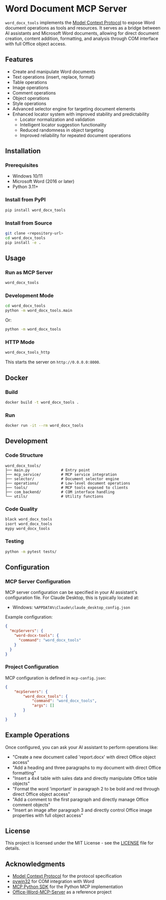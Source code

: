 # Word Document MCP Server

`word_docx_tools` implements the [Model Context Protocol](https://modelcontextprotocol.io/) to expose Word document operations as tools and resources. It serves as a bridge between AI assistants and Microsoft Word documents, allowing for direct document creation, content addition, formatting, and analysis through COM interface with full Office object access.

## Features

- Create and manipulate Word documents
- Text operations (insert, replace, format)
- Table operations
- Image operations
- Comment operations
- Object operations
- Style operations
- Advanced selector engine for targeting document elements
- Enhanced locator system with improved stability and predictability
  - Locator normalization and validation
  - Intelligent locator suggestion functionality
  - Reduced randomness in object targeting
  - Improved reliability for repeated document operations

## Installation

### Prerequisites

- Windows 10/11
- Microsoft Word (2016 or later)
- Python 3.11+

### Install from PyPI

```bash
pip install word_docx_tools
```

### Install from Source

```bash
git clone <repository-url>
cd word_docx_tools
pip install -e .
```

## Usage

### Run as MCP Server

```bash
word_docx_tools
```

### Development Mode

```bash
cd word_docx_tools
python -m word_docx_tools.main
```

Or:

```bash
python -m word_docx_tools
```

### HTTP Mode

```bash
word_docx_tools_http
```

This starts the server on `http://0.0.0.0:8000`.

## Docker

### Build

```bash
docker build -t word_docx_tools .
```

### Run

```bash
docker run -it --rm word_docx_tools
```

## Development

### Code Structure

```
word_docx_tools/
├── main.py              # Entry point
├── mcp_service/         # MCP service integration
├── selector/            # Document selector engine
├── operations/          # Low-level document operations
├── tools/               # MCP tools exposed to clients
├── com_backend/         # COM interface handling
└── utils/               # Utility functions
```

### Code Quality

```bash
black word_docx_tools
isort word_docx_tools
mypy word_docx_tools
```

### Testing

```bash
python -m pytest tests/
```

## Configuration

### MCP Server Configuration

MCP server configuration can be specified in your AI assistant's configuration file. For Claude Desktop, this is typically located at:

- Windows: `%APPDATA%\Claude\claude_desktop_config.json`

Example configuration:
```json
{
  "mcpServers": {
    "word-docx-tools": {
      "command": "word_docx_tools"
    }
  }
}
```

### Project Configuration

MCP configuration is defined in `mcp-config.json`:

```json
{
    "mcpServers": {
        "word_docx_tools": {
            "command": "word_docx_tools",
            "args": []
        }
    }
}
```

## Example Operations

Once configured, you can ask your AI assistant to perform operations like:

- "Create a new document called 'report.docx' with direct Office object access"
- "Add a heading and three paragraphs to my document with direct Office formatting"
- "Insert a 4x4 table with sales data and directly manipulate Office table objects"
- "Format the word 'important' in paragraph 2 to be bold and red through direct Office object access"
- "Add a comment to the first paragraph and directly manage Office comment objects"
- "Insert an image after paragraph 3 and directly control Office image properties with full object access"

## License

This project is licensed under the MIT License - see the [LICENSE](LICENSE) file for details.

## Acknowledgments

- [Model Context Protocol](https://modelcontextprotocol.io/) for the protocol specification
- [pywin32](https://pypi.org/project/pywin32/) for COM integration with Word
- [MCP Python SDK](https://github.com/modelcontextprotocol/python-sdk) for the Python MCP implementation
- [Office-Word-MCP-Server](https://github.com/GongRzhe/Office-Word-MCP-Server.git) as a reference project

